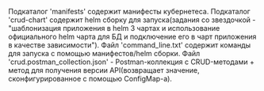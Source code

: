 Подкаталог 'manifests' содержит манифесты кубернетеса.
Подкаталог 'crud-chart' содержит helm сборку для запуска(задания со звездочкой - "шаблонизация приложения в helm 3 чартах и использование официального helm чарта для БД и подключение его в чарт приложения в качестве зависимости").
Файл 'command_line.txt' содержит команды для запуска с помощью манифестов/helm сборки.
Файл 'crud.postman_collection.json' - Postman-коллекция с CRUD-методами + метод для получения версии API(возвращает значение, сконфигурированное с помощью ConfigMap-а).

